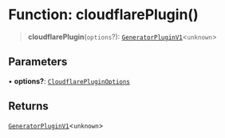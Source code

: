 # Function: cloudflarePlugin()

> **cloudflarePlugin**(`options`?): [`GeneratorPluginV1`](../../generator/interfaces/GeneratorPluginV1.md)\<`unknown`\>

## Parameters

• **options?**: [`CloudflarePluginOptions`](../interfaces/CloudflarePluginOptions.md)

## Returns

[`GeneratorPluginV1`](../../generator/interfaces/GeneratorPluginV1.md)\<`unknown`\>
